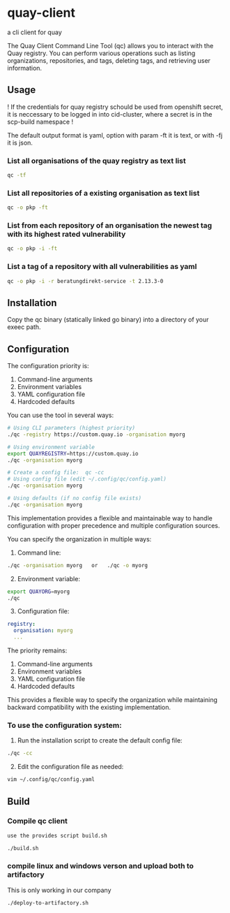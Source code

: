 # quay-client

a cli client for quay

The Quay Client Command Line Tool (qc) allows you to interact with the Quay registry.
You can perform various operations such as listing organizations, repositories, and tags,
deleting tags, and retrieving user information.

## Usage

! If the credentials for quay registry schould be used from openshift secret, it is neccessary to be logged in into cid-cluster, where a secret is in the scp-build namespace !

The default output format is yaml, option with param -ft it is text, or with -fj it is json.

### List all organisations of the quay registry as text list
```bash
qc -tf
```

### List all repositories of a existing organisation as text list
```bash
qc -o pkp -ft
```

### List from each repository of an organisation the newest tag with its highest rated vulnerability
```bash
qc -o pkp -i -ft
```

### List a tag of a repository with all vulnerabilities as yaml
```bash
qc -o pkp -i -r beratungdirekt-service -t 2.13.3-0
```

## Installation

Copy the qc binary (statically linked go binary) into a directory of your exeec path.


## Configuration

The configuration priority is:
1. Command-line arguments
2. Environment variables
3. YAML configuration file
4. Hardcoded defaults

You can use the tool in several ways:

```bash
# Using CLI parameters (highest priority)
./qc -registry https://custom.quay.io -organisation myorg

# Using environment variable
export QUAYREGISTRY=https://custom.quay.io
./qc -organisation myorg

# Create a config file:  qc -cc
# Using config file (edit ~/.config/qc/config.yaml)
./qc -organisation myorg

# Using defaults (if no config file exists)
./qc -organisation myorg
```

This implementation provides a flexible and maintainable way to handle configuration with proper precedence and multiple configuration sources.

You can specify the organization in multiple ways:

1. Command line:
```bash
./qc -organisation myorg   or   ./qc -o myorg
```

2. Environment variable:
```bash
export QUAYORG=myorg
./qc
```

3. Configuration file:
```yaml
registry:
  organisation: myorg
  ...
```

The priority remains:
1. Command-line arguments
2. Environment variables
3. YAML configuration file
4. Hardcoded defaults

This provides a flexible way to specify the organization while maintaining backward compatibility with the existing implementation.


### To use the configuration system:

1. Run the installation script to create the default config file:
```bash
./qc -cc
```

2. Edit the configuration file as needed:
```bash
vim ~/.config/qc/config.yaml
```

## Build

### Compile qc client

```sh
use the provides script build.sh

./build.sh
```

### compile linux and windows verson and upload both to artifactory

This is only working in our company

```sh
./deploy-to-artifactory.sh
```
